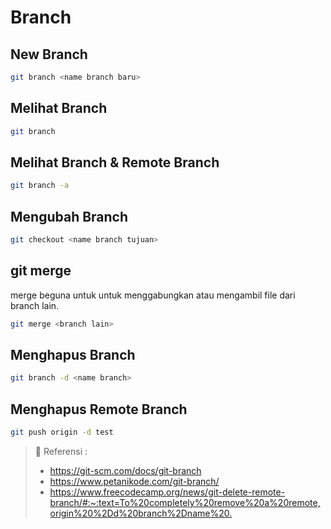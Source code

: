 # Branch

## New Branch

```sh
git branch <name branch baru>
```

## Melihat Branch

```sh
git branch
```

## Melihat Branch & Remote Branch

```sh
git branch -a
```

## Mengubah Branch

```sh
git checkout <name branch tujuan>
```

## git merge

merge beguna untuk untuk menggabungkan atau mengambil file dari branch lain.

```sh
git merge <branch lain>
```

## Menghapus Branch

```sh
git branch -d <name branch>
```

## Menghapus Remote Branch

```sh
git push origin -d test
```

> :link: Referensi :
>* <https://git-scm.com/docs/git-branch>
>* <https://www.petanikode.com/git-branch/>
>* <https://www.freecodecamp.org/news/git-delete-remote-branch/#:~:text=To%20completely%20remove%20a%20remote,origin%20%2Dd%20branch%2Dname%20.>
